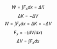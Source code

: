 
$$W = \int F_x dx = \Delta K$$
$$\Delta K = -\Delta V$$
$$W = \int F_x dx = \Delta K = -\Delta V$$
$$F_x = -(dV/dx)$$
$$\Delta V = \int F_xdx$$
